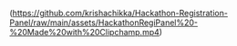 (https://github.com/krishachikka/Hackathon-Registration-Panel/raw/main/assets/HackathonRegiPanel%20-%20Made%20with%20Clipchamp.mp4)
